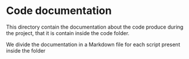 # Code documentation

This directory contain the documentation about the code produce during the project, that it is contain inside the code folder.

We divide the documentation in a Markdown file for each script present inside the folder